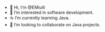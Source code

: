 - 👋 Hi, I’m @EMiulli
- 💙 I’m interested in software development.
- ☕ I’m currently learning Java.
- 👀 I’m looking to collaborate on Java projects.


<!---
EricMiulli/EricMiulli is a ✨ special ✨ repository because its `README.md` (this file) appears on your GitHub profile.
You can click the Preview link to take a look at your changes.
--->
